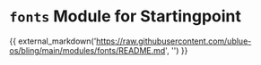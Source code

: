 # `fonts` Module for Startingpoint

{{ external_markdown('https://raw.githubusercontent.com/ublue-os/bling/main/modules/fonts/README.md', '') }}
